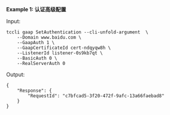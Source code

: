**Example 1: 认证高级配置**



Input: 

```
tccli gaap SetAuthentication --cli-unfold-argument  \
    --Domain www.baidu.com \
    --GaapAuth 1 \
    --GaapCertificateId cert-ndqyqw8h \
    --ListenerId listener-0s9kb7qt \
    --BasicAuth 0 \
    --RealServerAuth 0
```

Output: 
```
{
    "Response": {
        "RequestId": "c7bfcad5-3f20-472f-9afc-13a66faebad8"
    }
}
```

